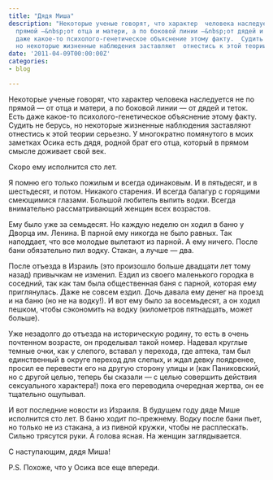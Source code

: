```yaml
---
title: "Дядя Миша"
description: "Некоторые ученые говорят, что характер  человека наследуется  не по
  прямой —&nbsp;от отца и матери, а по боковой линии —&nbsp;от дядей и теток.  Есть
  даже какое-то психолого-генетическое объяснение этому факту.  Судить не  берусь,
  но некоторые жизненные наблюдения заставляют  отнестись к этой теории серьезно."
date: '2011-04-09T00:00:00Z'
categories:
- blog

---
```

Некоторые ученые говорят, что характер  человека наследуется  не по прямой —&nbsp;от отца и матери, а по боковой линии —&nbsp;от дядей и теток.  Есть даже какое-то психолого-генетическое объяснение этому факту.  Судить не  берусь, но некоторые жизненные наблюдения заставляют  отнестись к этой теории серьезно.  У многократно помянутого в моих  заметках  Осика есть дядя, родной брат его отца, который в прямом смысле доживает свой век.

Скоро ему исполнится сто лет.

Я помню его только пожилым и  всегда одинаковым. И в пятьдесят, и в шестьдесят, и потом. Никакого старения. И всегда балагур с горящими смеющимися глазами. Большой любитель выпить водки. Всегда внимательно рассматривающий женщин всех возрастов.

Ему было уже за семьдесят. Но каждую неделю он ходил в баню у Дворца им. Ленина. В парной ему никогда не было равных. Так наподдает, что все молодые вылетают из парной. А ему ничего.  После бани обязательно пил водку. Стакан, а лучше —&nbsp;два. 

После отъезда в Израиль  (это произошло больше двадцати лет  тому назад) привычкам не изменил. Ездил из своего маленького городка в соседний, так как там была общественная баня с парной, которая ему приглянулась.  Даже не совсем ездил.  Дочь давала ему денег на проезд  и на баню (но  не на водку!).  И вот ему было за восемьдесят, а он ходил пешком, чтобы сэкономить на водку (километров  пятнадцать, может больше).

Уже незадолго до отъезда на историческую родину,  то есть в очень почтенном возрасте, он проделывал такой номер. Надевал круглые темные очки, как у слепого, вставал у перехода,  где аптека, там был единственный в округе переход для слепых, и ждал девку поядренее, просил  ее перевести его на другую сторону улицы и (как Паниковский,  но с другой целью, теперь бы сказали  —&nbsp;с целью совершить действия сексуального характера!) пока его переводила очередная жертва, он ее тщательно ощупывал.

И вот последние новости из Израиля.  В будущем  году дяде Мише исполнится сто лет. В баню ходит по-прежнему. Водку после бани пьет, но  только не из стакана, а из пивной кружки, чтобы не расплескать.  Сильно трясутся руки. А голова ясная. На женщин заглядывается.

С наступающим, дядя Миша!

P.S.  Похоже, что у Осика все еще впереди.
